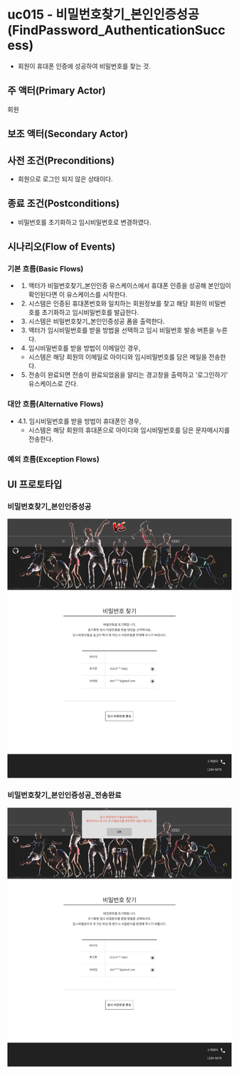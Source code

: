 # uc015 - 비밀번호찾기_본인인증성공(FindPassword_AuthenticationSuccess)
- 회원이 휴대폰 인증에 성공하여 비밀번호를 찾는 것.

## 주 액터(Primary Actor)
회원

## 보조 액터(Secondary Actor)

## 사전 조건(Preconditions)
- 회원으로 로그인 되지 않은 상태이다.

## 종료 조건(Postconditions)
- 비밀번호를 초기화하고 임시비밀번호로 변경하였다.

## 시나리오(Flow of Events)

### 기본 흐름(Basic Flows)

- 1. 액터가 비밀번호찾기_본인인증 유스케이스에서 휴대폰 인증을 성공해 본인임이 확인된다면 이 유스케이스를 시작한다.
- 2. 시스템은 인증된 휴대폰번호와 일치하는 회원정보를 찾고 해당 회원의 비밀번호를 초기화하고 임시비밀번호를 발급한다.
- 3. 시스템은 비밀번호찾기_본인인증성공 폼을 출력한다.
- 3. 액터가 임시비밀번호를 받을 방법을 선택하고 임시 비밀번호 발송 버튼을 누른다.
- 4. 임시비밀번호를 받을 방법이 이메일인 경우,
    - 시스템은 해당 회원의 이메일로 아이디와 임시비밀번호를 담은 메일을 전송한다.
- 5. 전송이 완료되면 전송이 완료되었음을 알리는 경고창을 출력하고 '로그인하기' 유스케이스로 간다.

### 대안 흐름(Alternative Flows)
- 4.1. 임시비밀번호를 받을 방법이 휴대폰인 경우,
    - 시스템은 해당 회원의 휴대폰으로 아이디와 임시비밀번호를 담은 문자메시지를 전송한다.

### 예외 흐름(Exception Flows)


## UI 프로토타입

### 비밀번호찾기_본인인증성공
![비밀번호찾기_본인인증성공](./images/21_비밀번호찾기_본인인증성공.jpg)

### 비밀번호찾기_본인인증성공_전송완료
![비밀번호찾기_본인인증성공_전송완료](./images/22_비밀번호찾기_본인인증성공_전송완료.jpg)


